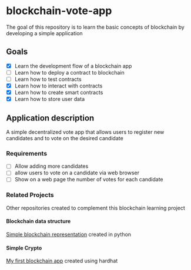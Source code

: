 # blockchain-vote-app

The goal of this repository is to learn the basic concepts of blockchain by developing a simple application

## Goals

- [x] Learn the development flow of a blockchain app
- [ ] Learn how to deploy a contract to blockchain
- [ ] Learn how to test contracts
- [x] Learn how to interact with contracts
- [x] Learn how to create smart contracts
- [x] Learn how to store user data

## Application description

A simple decentralized vote app that allows users to register new candidates and to vote on the desired candidate

### Requirements

- [ ] Allow adding more candidates
- [ ] allow users to vote on a candidate via web browser
- [ ] Show on a web page the number of votes for each candidate

### Related Projects
Other repositories created to complement this blockchain learning project

#### Blockchain data structure
[Simple blockchain representation](https://github.com/igornfaustino/blockchain-py) created in python

#### Simple Crypto
[My first blockchain app](https://github.com/igornfaustino/igor-crypto-token) created using hardhat
